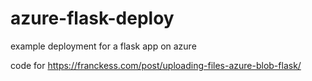 # azure-flask-deploy
example deployment for a flask app on azure

code for https://franckess.com/post/uploading-files-azure-blob-flask/
